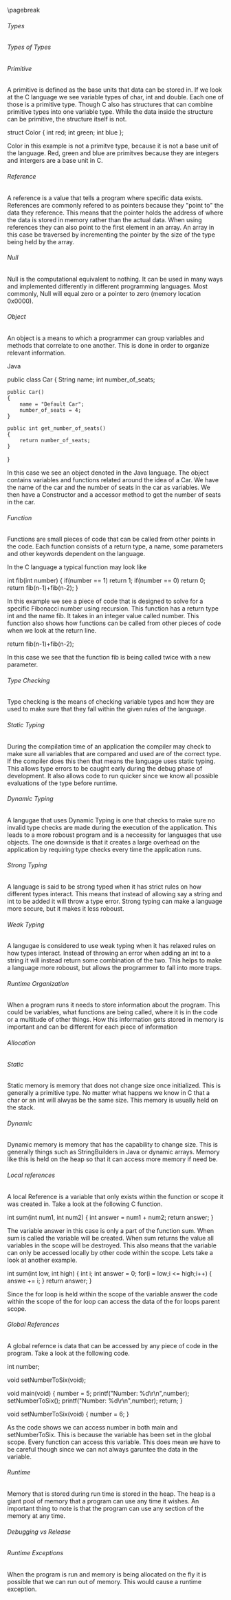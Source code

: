 
\pagebreak

<!---
DO NOT REMOVE THIS COMMENT OR TOPICS LISTED HERE.

This section should cover these topics.
It need not be in this order.

Indicate coverage of topics by copying topic lines verbatim into a comment adjacent to the relevant text.
Covered topics appear twice in a file: here and adjacent to the relevant text.
Uncovered topics appear only once in a file (in this comment).

This command checks whether topic lines appear only once in a file.

    ./check.sh uncovered

TOPICS:

5.1 Types
5.1.1 Types of Types
5.1.1.1 Primitive
5.1.1.2 Reference
5.1.1.3 Null
5.1.1.4 Object
5.1.1.5 Function
5.1.2 Type Checking
5.1.2.1 Static Typing
5.1.2.2 Dynamic Typing
5.1.2.3 Strong Typing
5.1.2.4 Weak Typing
5.3 Runtime Organization
5.3.1 Storage
5.3.1.1 Allocation
5.3.1.1.1 Static
5.3.1.1.2 Dynamic
5.3.1.2 Local references
5.3.1.3 Global References
5.3.2 Runtime
5.3.2.1 Debugging vs Release
5.3.2.2 Runtime Exceptions
-->

###### Types

###### Types of Types

###### Primitive
A primitive is defined as the base units that data can be stored in.
If we look at the C language we see variable types of char, int and double.
Each one of those is a primitive type.
Though C also has structures that can combine primitive types into one variable type.
While the data inside the structure can be primitive, the structure itself is not.

struct Color
{
	int red;
	int green;
	int blue
};

Color in this example is not a primitve type, because it is not a base unit of the language.
Red, green and blue are primitves because they are integers and intergers are a base unit in C.

###### Reference
<!--
5.1.1.2 Reference
-->
A reference is a value that tells a program where specific data exists.
References are commonly refered to as pointers because they "point to" the data they reference.
This means that the pointer holds the address of where the data is stored in memory rather than the actual data.
When using references they can also point to the first element in an array.
An array in this case be traversed by incrementing the pointer by the size of the type being held by the array.

###### Null
<!--
5.1.1.3 Null
-->
Null is the computational equivalent to nothing.
It can be used in many ways and implemented differently in different programming languages.
Most commonly, Null will equal zero or a pointer to zero (memory location 0x0000).

###### Object
An object is a means to which a programmer can group variables and methods that correlate to one another.
This is done in order to organize relevant information.

Java

public class Car
{
	String name;
	int number_of_seats;
	
	public Car()
	{
		name = "Default Car";
		number_of_seats = 4;
	}
	
	public int get_number_of_seats()
	{
		return number_of_seats;
	}
}

In this case we see an object denoted in the Java language.
The object contains variables and functions related around the idea of a Car.
We have the name of the car and the number of seats in the car as variables.
We then have a Constructor and a accessor method to get the number of seats in the car.

<!--
Is there anything else of relevance that should be added to this topic?
Such as static vs non-static?
-->

###### Function

Functions are small pieces of code that can be called from other points in the code.
Each function consists of a return type, a name, some parameters and other keywords dependent on the language.

In the C language a typical function may look like

int fib(int number)
{
	if(number == 1)
		return 1;
	if(number == 0)
		return 0;
	return fib(n-1)+fib(n-2);
}

In this example we see a piece of code that is designed to solve for a specific Fibonacci number using recursion.
This function has a return type int and the name fib.
It takes in an integer value called number.
This function also shows how functions can be called from other pieces of code when we look at the return line.

return fib(n-1)+fib(n-2);

In this case we see that the function fib is being called twice with a new parameter.

###### Type Checking

Type checking is the means of checking variable types and how they are used to make sure that they fall within the given rules of the language.

###### Static Typing

During the compilation time of an application the compiler may check to make sure all variables that are compared and used are of the correct type.
If the compiler does this then that means the language uses static typing.
This allows type errors to be caught early during the debug phase of development.
It also allows code to run quicker since we know all possible evaluations of the type before runtime.

###### Dynamic Typing

A langugae that uses Dynamic Typing is one that checks to make sure no invalid type checks are made during the execution of the application.
This leads to a more roboust program and is a neccessity for languages that use objects.
The one downside is that it creates a large overhead on the application by requiring type checks every time the application runs.

###### Strong Typing

A language is said to be strong typed when it has strict rules on how different types interact.
This means that instead of allowing say a string and int to be added it will throw a type error.
Strong typing can make a language more secure, but it makes it less roboust.

###### Weak Typing

A langugae is considered to use weak typing when it has relaxed rules on how types interact.
Instead of throwing an error when adding an int to a string it will instead return some combination of the two.
This helps to make a language more roboust, but allows the programmer to fall into more traps.

###### Runtime Organization
When a program runs it needs to store information about the program.
This could be variables, what functions are being called, where it is in the code or a multitude of other things.
How this information gets stored in memory is important and can be different for each piece of information

###### Allocation

###### Static
Static memory is memory that does not change size once initialized.
This is generally a primitive type.
No matter what happens we know in C that a char or an int will alwyas be the same size.
This memory is usually held on the stack.

###### Dynamic
Dynamic memory is memory that has the capability to change size.
This is generally things such as StringBuilders in Java or dynamic arrays.
Memory like this is held on the heap so that it can access more memory if need be.

###### Local references
A local Reference is a variable that only exists within the function or scope it was created in.
Take a look at the following C function.

int sum(int num1, int num2)
{
	int answer = num1 + num2;
	return answer;
}

The variable answer in this case is only a part of the function sum.
When sum is called the variable will be created.
When sum returns the value all variables in the scope will be destroyed.
This also means that the variable can only be accessed locally by other code within the scope.
Lets take a look at another example.

int sum(int low, int high)
{
	int i;
	int answer = 0;
	for(i = low;i <= high;i++)
	{
		answe += i;
	}
	return answer;
}

Since the for loop is held within the scope of the variable answer the code within the scope of the for loop can access the data of the for loops parent scope.

###### Global References
A global refernce is data that can be accessed by any piece of code in the program.
Take a look at the following code.

int number;

void setNumberToSix(void);

void main(void)
{
	number = 5;
	printf("Number: %d\r\n",number);
	setNumberToSix();
	printf("Number: %d\r\n",number);
	return;
}

void setNumberToSix(void)
{
	number = 6;
}

As the code shows we can access number in both main and setNumberToSix.
This is because the variable has been set in the global scope.
Every function can access this variable.
This does mean we have to be careful though since we can not always garuntee the data in the variable.

###### Runtime
Memory that is stored during run time is stored in the heap.
The heap is a giant pool of memory that a program can use any time it wishes.
An important thing to note is that the program can use any section of the memory at any time.

###### Debugging vs Release
###### Runtime Exceptions
When the program is run and memory is being allocated on the fly it is possible that we can run out of memory.
This would cause a runtime exception.

<!---
Will insert a diagram showing heap usage here.
-->